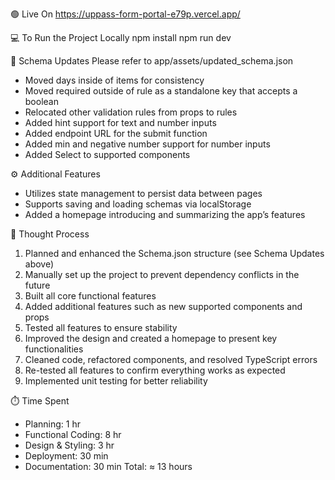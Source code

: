 🟢 Live On
https://uppass-form-portal-e79p.vercel.app/

💻 To Run the Project Locally
npm install
npm run dev

🧩 Schema Updates
Please refer to app/assets/updated_schema.json
- Moved days inside of items for consistency
- Moved required outside of rule as a standalone key that accepts a boolean
- Relocated other validation rules from props to rules
- Added hint support for text and number inputs
- Added endpoint URL for the submit function
- Added min and negative number support for number inputs
- Added Select to supported components
  

⚙️ Additional Features
- Utilizes state management to persist data between pages
- Supports saving and loading schemas via localStorage
- Added a homepage introducing and summarizing the app’s features

🧠 Thought Process
1. Planned and enhanced the Schema.json structure (see Schema Updates above)
2. Manually set up the project to prevent dependency conflicts in the future
3. Built all core functional features
4. Added additional features such as new supported components and props
5. Tested all features to ensure stability
6. Improved the design and created a homepage to present key functionalities
7. Cleaned code, refactored components, and resolved TypeScript errors
8. Re-tested all features to confirm everything works as expected
9. Implemented unit testing for better reliability

⏱️ Time Spent
- Planning: 1 hr
- Functional Coding: 8 hr
- Design & Styling: 3 hr
- Deployment: 30 min
- Documentation: 30 min
Total: ≈ 13 hours

